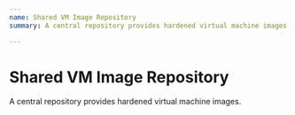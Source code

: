 ```yaml
---
name: Shared VM Image Repository
summary: A central repository provides hardened virtual machine images.

---
```


# Shared VM Image Repository

A central repository provides hardened virtual machine images.


